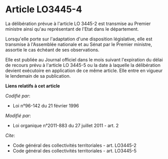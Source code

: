 # Article LO3445-4

La délibération prévue à l'article LO 3445-2 est transmise au Premier ministre ainsi qu'au représentant de l'Etat dans le
département. 

Lorsqu'elle porte sur l'adaptation d'une disposition législative, elle est transmise à l'Assemblée nationale et au Sénat par
le Premier ministre, assortie le cas échéant de ses observations. 

Elle est publiée au Journal officiel dans le mois suivant l'expiration du délai de recours prévu à l'article LO 3445-5 ou la
date à laquelle la délibération devient exécutoire en application de ce même article. Elle entre en vigueur le lendemain de
sa publication.

**Liens relatifs à cet article**

_Codifié par_:

  - Loi n°96-142 du 21 février 1996

_Modifié par_:

  - Loi organique n°2011-883 du 27 juillet 2011 - art. 2

_Cite_:

  - Code général des collectivités territoriales - art. LO3445-2
  - Code général des collectivités territoriales - art. LO3445-5
